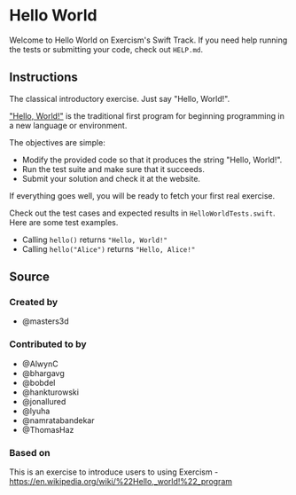 # Hello World

Welcome to Hello World on Exercism's Swift Track.
If you need help running the tests or submitting your code, check out `HELP.md`.

## Instructions

The classical introductory exercise.
Just say "Hello, World!".

["Hello, World!"][hello-world] is the traditional first program for beginning programming in a new language or environment.

The objectives are simple:

- Modify the provided code so that it produces the string "Hello, World!".
- Run the test suite and make sure that it succeeds.
- Submit your solution and check it at the website.

If everything goes well, you will be ready to fetch your first real exercise.

[hello-world]: https://en.wikipedia.org/wiki/%22Hello,_world!%22_program

Check out the test cases and expected results in `HelloWorldTests.swift`. Here are some test examples.

- Calling `hello()` returns `"Hello, World!"`
- Calling `hello("Alice")` returns `"Hello, Alice!"`

## Source

### Created by

- @masters3d

### Contributed to by

- @AlwynC
- @bhargavg
- @bobdel
- @hankturowski
- @jonallured
- @lyuha
- @namratabandekar
- @ThomasHaz

### Based on

This is an exercise to introduce users to using Exercism - https://en.wikipedia.org/wiki/%22Hello,_world!%22_program